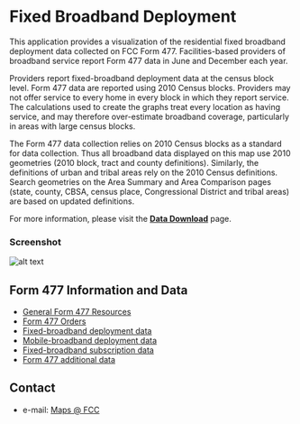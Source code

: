 Fixed Broadband Deployment
======
This application provides a visualization of the residential fixed broadband deployment data collected on FCC Form 477. Facilities-based providers of broadband service report Form 477 data in June and December each year. 

Providers report fixed-broadband deployment data at the census block level. Form 477 data are reported using 2010 Census blocks. Providers may not offer service to every home in every block in which they report service. The calculations used to create the graphs treat every location as having service, and may therefore over-estimate broadband coverage, particularly in areas with large census blocks.

The Form 477 data collection relies on 2010 Census blocks as a standard for data collection. Thus all broadband data displayed on this map use 2010 geometries (2010 block, tract and county definitions). Similarly, the definitions of urban and tribal areas rely on the 2010 Census definitions. Search geometries on the Area Summary and Area Comparison pages (state, county, CBSA, census place, Congressional District and tribal areas) are based on updated definitions.

For more information, please visit the [**Data Download**](https://broadbandmap.fcc.gov/#/data-download) page.

 ### Screenshot
![alt text](https://raw.githubusercontent.com/FCC/broadbandmap/static/img/screenshot-home.png "FCC Fixed Broadband Deployment")

## Form 477 Information and Data

- [General Form 477 Resources](https://www.fcc.gov/general/form-477-resources-filers)
- [Form 477 Orders](https://www.fcc.gov/general/form-477-orders-and-releases)
- [Fixed-broadband deployment data](https://www.fcc.gov/general/broadband-deployment-data-fcc-form-477)
- [Mobile-broadband deployment data](https://www.fcc.gov/mobile-deployment-form-477-data)
- [Fixed-broadband subscription data](https://www.fcc.gov/general/form-477-census-tract-data-internet-access-services)
- [Form 477 additional data](https://www.fcc.gov/general/fcc-form-477-additional-data)


## Contact
* e-mail: [Maps @ FCC](maps@fcc.gov)